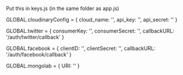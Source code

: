 Put this in keys.js (in the same folder as app.js)

GLOBAL.cloudinaryConfig = {
	cloud_name: '',
	api_key: '', 
  	api_secret: ''
}

GLOBAL.twitter = {
	consumerKey: '',
	consumerSecret: '',
	callbackURL: '/auth/twitter/callback'
}

GLOBAL.facebook = {
	clientID: '',
	clientSecret: '',
	callbackURL: '/auth/facebook/callback'
}

GLOBAL.mongolab = {
	URI: ''
}